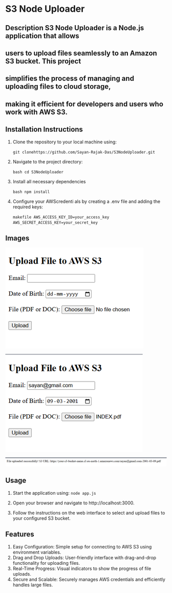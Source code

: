 # S3 Node Uploader

## Description S3 Node Uploader is a Node.js application that allows
## users to upload files seamlessly to an Amazon S3 bucket. This project
## simplifies the process of managing and uploading files to cloud storage,
## making it efficient for developers and users who work with AWS S3.

## Installation Instructions 

1. Clone the repository to your local
machine using:

   `git clonehttps://github.com/Sayan-Rajak-Das/S3NodeUploader.git`

3. Navigate to the project directory:
   
   `bash cd S3NodeUploader`

4. Install all necessary dependencies
 
    `bash npm install`
   
5. Configure your AWScredenti als by creating a .env file and adding the
required keys:

     `makefile AWS_ACCESS_KEY_ID=your_access_key`
     `AWS_SECRET_ACCESS_KEY=your_secret_key`

## Images 

 ![Initial Form](./images/initial-form.png) 
 
 ![Form Filled](./images/form-filled.png) 
 
 ![Upload Success](./images/upload-success.png)

## Usage

 1. Start the application using:  `node app.js`

 2. Open your browser and navigate to http://localhost:3000.

 3. Follow
    the instructions on the web interface to select and upload files to your
    configured S3 bucket.

## Features

 1. Easy Configuration: Simple setup for connecting to AWS S3 using
environment variables. 
 2. Drag and Drop Uploads: User-friendly interface
with drag-and-drop functionality for uploading files. 
 3. Real-Time
Progress: Visual indicators to show the progress of file uploads. 
 4. Secure and Scalable: Securely manages AWS credentials and efficiently
handles large files.
